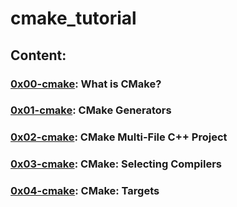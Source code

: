 # cmake_tutorial

## Content:
### [0x00-cmake](./0x00-cmake): What is CMake?
### [0x01-cmake](./0x01-cmake/): CMake Generators
### [0x02-cmake](./0x02-cmake/): CMake Multi-File C++ Project
### [0x03-cmake](./0x03-cmake/): CMake: Selecting Compilers
### [0x04-cmake](./0x04-cmake/): CMake: Targets
